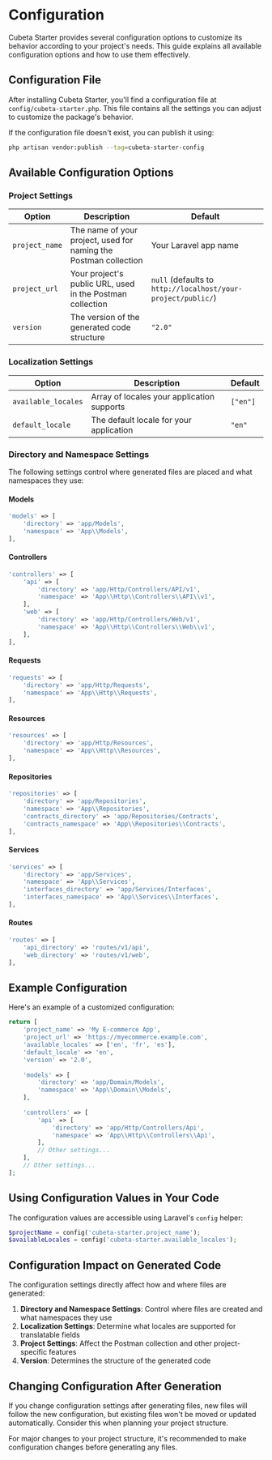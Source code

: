 # Configuration

Cubeta Starter provides several configuration options to customize its behavior according to your project's needs. This guide explains all available configuration options and how to use them effectively.

## Configuration File

After installing Cubeta Starter, you'll find a configuration file at `config/cubeta-starter.php`. This file contains all the settings you can adjust to customize the package's behavior.

If the configuration file doesn't exist, you can publish it using:

```bash
php artisan vendor:publish --tag=cubeta-starter-config
```

## Available Configuration Options

### Project Settings

| Option | Description | Default |
|--------|-------------|---------|
| `project_name` | The name of your project, used for naming the Postman collection | Your Laravel app name |
| `project_url` | Your project's public URL, used in the Postman collection | `null` (defaults to `http://localhost/your-project/public/`) |
| `version` | The version of the generated code structure | `"2.0"` |

### Localization Settings

| Option | Description | Default |
|--------|-------------|---------|
| `available_locales` | Array of locales your application supports | `["en"]` |
| `default_locale` | The default locale for your application | `"en"` |

### Directory and Namespace Settings

The following settings control where generated files are placed and what namespaces they use:

#### Models

```php
'models' => [
    'directory' => 'app/Models',
    'namespace' => 'App\\Models',
],
```

#### Controllers

```php
'controllers' => [
    'api' => [
        'directory' => 'app/Http/Controllers/API/v1',
        'namespace' => 'App\\Http\\Controllers\\API\\v1',
    ],
    'web' => [
        'directory' => 'app/Http/Controllers/Web/v1',
        'namespace' => 'App\\Http\\Controllers\\Web\\v1',
    ],
],
```

#### Requests

```php
'requests' => [
    'directory' => 'app/Http/Requests',
    'namespace' => 'App\\Http\\Requests',
],
```

#### Resources

```php
'resources' => [
    'directory' => 'app/Http/Resources',
    'namespace' => 'App\\Http\\Resources',
],
```

#### Repositories

```php
'repositories' => [
    'directory' => 'app/Repositories',
    'namespace' => 'App\\Repositories',
    'contracts_directory' => 'app/Repositories/Contracts',
    'contracts_namespace' => 'App\\Repositories\\Contracts',
],
```

#### Services

```php
'services' => [
    'directory' => 'app/Services',
    'namespace' => 'App\\Services',
    'interfaces_directory' => 'app/Services/Interfaces',
    'interfaces_namespace' => 'App\\Services\\Interfaces',
],
```

#### Routes

```php
'routes' => [
    'api_directory' => 'routes/v1/api',
    'web_directory' => 'routes/v1/web',
],
```

## Example Configuration

Here's an example of a customized configuration:

```php
return [
    'project_name' => 'My E-commerce App',
    'project_url' => 'https://myecommerce.example.com',
    'available_locales' => ['en', 'fr', 'es'],
    'default_locale' => 'en',
    'version' => '2.0',
    
    'models' => [
        'directory' => 'app/Domain/Models',
        'namespace' => 'App\\Domain\\Models',
    ],
    
    'controllers' => [
        'api' => [
            'directory' => 'app/Http/Controllers/Api',
            'namespace' => 'App\\Http\\Controllers\\Api',
        ],
        // Other settings...
    ],
    // Other settings...
];
```

## Using Configuration Values in Your Code

The configuration values are accessible using Laravel's `config` helper:

```php
$projectName = config('cubeta-starter.project_name');
$availableLocales = config('cubeta-starter.available_locales');
```

## Configuration Impact on Generated Code

The configuration settings directly affect how and where files are generated:

1. **Directory and Namespace Settings**: Control where files are created and what namespaces they use
2. **Localization Settings**: Determine what locales are supported for translatable fields
3. **Project Settings**: Affect the Postman collection and other project-specific features
4. **Version**: Determines the structure of the generated code

## Changing Configuration After Generation

If you change configuration settings after generating files, new files will follow the new configuration, but existing files won't be moved or updated automatically. Consider this when planning your project structure.

For major changes to your project structure, it's recommended to make configuration changes before generating any files.